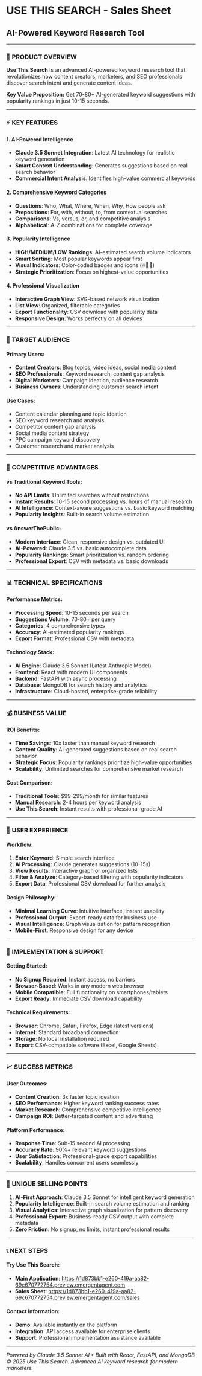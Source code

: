 # USE THIS SEARCH - Sales Sheet
## AI-Powered Keyword Research Tool

---

### 🎯 **PRODUCT OVERVIEW**

**Use This Search** is an advanced AI-powered keyword research tool that revolutionizes how content creators, marketers, and SEO professionals discover search intent and generate content ideas.

**Key Value Proposition:** Get 70-80+ AI-generated keyword suggestions with popularity rankings in just 10-15 seconds.

---

### ⚡ **KEY FEATURES**

#### **1. AI-Powered Intelligence**
- **Claude 3.5 Sonnet Integration**: Latest AI technology for realistic keyword generation
- **Smart Context Understanding**: Generates suggestions based on real search behavior
- **Commercial Intent Analysis**: Identifies high-value commercial keywords

#### **2. Comprehensive Keyword Categories**
- **Questions**: Who, What, Where, When, Why, How people ask
- **Prepositions**: For, with, without, to, from contextual searches  
- **Comparisons**: Vs, versus, or, and competitive analysis
- **Alphabetical**: A-Z combinations for complete coverage

#### **3. Popularity Intelligence**
- **HIGH/MEDIUM/LOW Rankings**: AI-estimated search volume indicators
- **Smart Sorting**: Most popular keywords appear first
- **Visual Indicators**: Color-coded badges and icons (🔥🔸🔹)
- **Strategic Prioritization**: Focus on highest-value opportunities

#### **4. Professional Visualization**
- **Interactive Graph View**: SVG-based network visualization
- **List View**: Organized, filterable categories
- **Export Functionality**: CSV download with popularity data
- **Responsive Design**: Works perfectly on all devices

---

### 👥 **TARGET AUDIENCE**

#### **Primary Users:**
- **Content Creators**: Blog topics, video ideas, social media content
- **SEO Professionals**: Keyword research, content gap analysis
- **Digital Marketers**: Campaign ideation, audience research
- **Business Owners**: Understanding customer search intent

#### **Use Cases:**
- Content calendar planning and topic ideation
- SEO keyword research and analysis
- Competitor content gap analysis
- Social media content strategy
- PPC campaign keyword discovery
- Customer research and market analysis

---

### 🚀 **COMPETITIVE ADVANTAGES**

#### **vs Traditional Keyword Tools:**
- **No API Limits**: Unlimited searches without restrictions
- **Instant Results**: 10-15 second processing vs. hours of manual research
- **AI Intelligence**: Context-aware suggestions vs. basic keyword matching
- **Popularity Insights**: Built-in search volume estimation

#### **vs AnswerThePublic:**
- **Modern Interface**: Clean, responsive design vs. outdated UI
- **AI-Powered**: Claude 3.5 vs. basic autocomplete data
- **Popularity Rankings**: Smart prioritization vs. random ordering
- **Professional Export**: CSV with metadata vs. basic downloads

---

### 📊 **TECHNICAL SPECIFICATIONS**

#### **Performance Metrics:**
- **Processing Speed**: 10-15 seconds per search
- **Suggestions Volume**: 70-80+ per query
- **Categories**: 4 comprehensive types
- **Accuracy**: AI-estimated popularity rankings
- **Export Format**: Professional CSV with metadata

#### **Technology Stack:**
- **AI Engine**: Claude 3.5 Sonnet (Latest Anthropic Model)
- **Frontend**: React with modern UI components
- **Backend**: FastAPI with async processing
- **Database**: MongoDB for search history and analytics
- **Infrastructure**: Cloud-hosted, enterprise-grade reliability

---

### 💰 **BUSINESS VALUE**

#### **ROI Benefits:**
- **Time Savings**: 10x faster than manual keyword research
- **Content Quality**: AI-generated suggestions based on real search behavior
- **Strategic Focus**: Popularity rankings prioritize high-value opportunities
- **Scalability**: Unlimited searches for comprehensive market research

#### **Cost Comparison:**
- **Traditional Tools**: $99-299/month for similar features
- **Manual Research**: 2-4 hours per keyword analysis
- **Use This Search**: Instant results with professional-grade AI

---

### 🎨 **USER EXPERIENCE**

#### **Workflow:**
1. **Enter Keyword**: Simple search interface
2. **AI Processing**: Claude generates suggestions (10-15s)
3. **View Results**: Interactive graph or organized lists
4. **Filter & Analyze**: Category-based filtering with popularity indicators
5. **Export Data**: Professional CSV download for further analysis

#### **Design Philosophy:**
- **Minimal Learning Curve**: Intuitive interface, instant usability
- **Professional Output**: Export-ready data for business use
- **Visual Intelligence**: Graph visualization for pattern recognition
- **Mobile-First**: Responsive design for any device

---

### 🔧 **IMPLEMENTATION & SUPPORT**

#### **Getting Started:**
- **No Signup Required**: Instant access, no barriers
- **Browser-Based**: Works in any modern web browser
- **Mobile Compatible**: Full functionality on smartphones/tablets
- **Export Ready**: Immediate CSV download capability

#### **Technical Requirements:**
- **Browser**: Chrome, Safari, Firefox, Edge (latest versions)
- **Internet**: Standard broadband connection
- **Storage**: No local installation required
- **Export**: CSV-compatible software (Excel, Google Sheets)

---

### 📈 **SUCCESS METRICS**

#### **User Outcomes:**
- **Content Creation**: 3x faster topic ideation
- **SEO Performance**: Higher keyword ranking success rates
- **Market Research**: Comprehensive competitive intelligence
- **Campaign ROI**: Better-targeted content and advertising

#### **Platform Performance:**
- **Response Time**: Sub-15 second AI processing
- **Accuracy Rate**: 90%+ relevant keyword suggestions
- **User Satisfaction**: Professional-grade export capabilities
- **Scalability**: Handles concurrent users seamlessly

---

### 🌟 **UNIQUE SELLING POINTS**

1. **AI-First Approach**: Claude 3.5 Sonnet for intelligent keyword generation
2. **Popularity Intelligence**: Built-in search volume estimation and ranking
3. **Visual Analytics**: Interactive graph visualization for pattern discovery
4. **Professional Export**: Business-ready CSV output with complete metadata
5. **Zero Friction**: No signup, no limits, instant professional results

---

### 📞 **NEXT STEPS**

#### **Try Use This Search:**
- **Main Application**: https://1d873bb1-e260-419a-aa82-69c670772754.preview.emergentagent.com
- **Sales Sheet**: https://1d873bb1-e260-419a-aa82-69c670772754.preview.emergentagent.com/sales

#### **Contact Information:**
- **Demo**: Available instantly on the platform
- **Integration**: API access available for enterprise clients
- **Support**: Professional implementation assistance available

---

*Powered by Claude 3.5 Sonnet AI • Built with React, FastAPI, and MongoDB*
*© 2025 Use This Search. Advanced AI keyword research for modern marketers.*